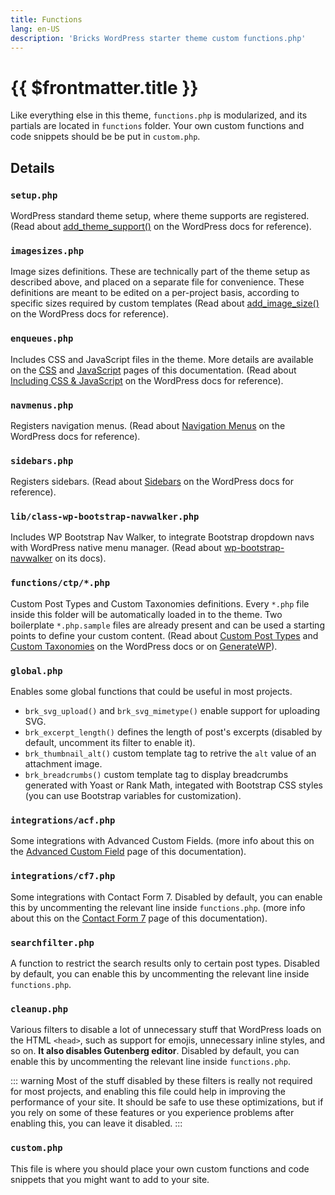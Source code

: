 ```yaml
---
title: Functions
lang: en-US
description: 'Bricks WordPress starter theme custom functions.php'
---
```


# {{ $frontmatter.title }}

Like everything else in this theme, `functions.php` is modularized, and its partials are located in `functions` folder. Your own custom functions and code snippets should be be put in `custom.php`.

## Details

### `setup.php`

WordPress standard theme setup, where theme supports are registered. (Read about [add_theme_support()](https://developer.wordpress.org/reference/functions/add_theme_support/) on the WordPress docs for reference).

### `imagesizes.php`

Image sizes definitions. These are technically part of the theme setup as described above, and placed on a separate file for convenience. These definitions are meant to be edited on a per-project basis, according to specific sizes required by custom templates (Read about [add_image_size()](https://developer.wordpress.org/reference/functions/add_image_size/) on the WordPress docs for reference).
### `enqueues.php`

Includes CSS and JavaScript files in the theme. More details are available on the [CSS](/theme/css/) and [JavaScript](/theme/javascript/) pages of this documentation. (Read about [Including CSS & JavaScript](https://developer.wordpress.org/themes/basics/including-css-javascript/) on the WordPress docs for reference).

### `navmenus.php`

Registers navigation menus. (Read about [Navigation Menus](https://developer.wordpress.org/themes/functionality/navigation-menus/) on the WordPress docs for reference).

### `sidebars.php`

Registers sidebars. (Read about [Sidebars](https://developer.wordpress.org/themes/functionality/sidebars/) on the WordPress docs for reference).

### `lib/class-wp-bootstrap-navwalker.php`

Includes WP Bootstrap Nav Walker, to integrate Bootstrap dropdown navs with WordPress native menu manager. (Read about [wp-bootstrap-navwalker](https://wp-bootstrap.github.io/wp-bootstrap-navwalker/) on its docs). 

### `functions/ctp/*.php`

Custom Post Types and Custom Taxonomies definitions. Every `*.php` file inside this folder will be automatically loaded in to the theme. Two boilerplate `*.php.sample` files are already present and can be used a starting points to define your custom content. (Read about [Custom Post Types](https://developer.wordpress.org/reference/functions/register_post_type/) and [Custom Taxonomies](https://developer.wordpress.org/reference/functions/register_taxonomy/) on the WordPress docs or on [GenerateWP](https://generatewp.com/)). 

### `global.php`

Enables some global functions that could be useful in most projects.

- `brk_svg_upload()` and `brk_svg_mimetype()` enable support for uploading SVG.
- `brk_excerpt_length()` defines the length of post's excerpts (disabled by default, uncomment its filter to enable it).
- `brk_thumbnail_alt()` custom template tag to retrive the `alt` value of an attachment image.
- `brk_breadcrumbs()` custom template tag to display breadcrumbs generated with Yoast or Rank Math, integated with Bootstrap CSS styles (you can use Bootstrap variables for customization).

### `integrations/acf.php`

Some integrations with Advanced Custom Fields. (more info about this on the [Advanced Custom Field](/integrations/acf/) page of this documentation).

### `integrations/cf7.php`

Some integrations with Contact Form 7. Disabled by default, you can enable this by uncommenting the relevant line inside `functions.php`. (more info about this on the [Contact Form 7](/integrations/contact-form-7/) page of this documentation).

### `searchfilter.php`

A function to restrict the search results only to certain post types. Disabled by default, you can enable this by uncommenting the relevant line inside `functions.php`.

### `cleanup.php`

Various filters to disable a lot of unnecessary stuff that WordPress loads on the HTML `<head>`, such as support for emojis, unnecessary inline styles, and so on. **It also disables Gutenberg editor**. Disabled by default, you can enable this by uncommenting the relevant line inside `functions.php`.

::: warning
Most of the stuff disabled by these filters is really not required for most projects, and enabling this file could help in improving the performance of your site. It should be safe to use these optimizations, but if you rely on some of these features or you experience problems after enabling this, you can leave it disabled. 
:::

### `custom.php`

This file is where you should place your own custom functions and code snippets that you might want to add to your site.